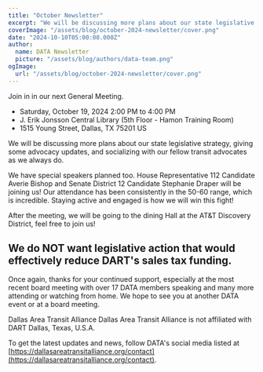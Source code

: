 ```yaml
---
title: "October Newsletter"
excerpt: "We will be discussing more plans about our state legislative strategy, giving some advocacy updates, and socializing with our fellow transit advocates as we always do."
coverImage: "/assets/blog/october-2024-newsletter/cover.png"
date: "2024-10-10T05:00:00.000Z"
author:
  name: DATA Newsletter
  picture: "/assets/blog/authors/data-team.png"
ogImage:
  url: "/assets/blog/october-2024-newsletter/cover.png"
---
```


Join in in our next General Meeting. 

- Saturday, October 19, 2024 2:00 PM to 4:00 PM
- J. Erik Jonsson Central Library (5th Floor - Hamon Training Room)
- 1515 Young Street, Dallas, TX 75201 US

We will be discussing more plans about our state legislative strategy, giving some advocacy updates, and socializing with our fellow transit advocates as we always do.

We have special speakers planned too. House Representative 112 Candidate Averie Bishop and Senate District 12 Candidate Stephanie Draper will be joining us! Our attendance has been consistently in the 50-60 range, which is incredible. Staying active and engaged is how we will win this fight!

After the meeting, we will be going to the dining Hall at the AT&T Discovery District, feel free to join us!

## We do NOT want legislative action that would effectively reduce DART's sales tax funding.

Once again, thanks for your continued support, especially at the most recent board meeting with over 17 DATA members speaking and many more attending or watching from home. We hope to see you at another DATA event or at a board meeting. 

Dallas Area Transit Alliance
Dallas Area Transit Alliance is not affiliated with DART
Dallas, Texas, U.S.A. 

To get the latest updates and news, follow DATA's social media listed at [https://dallasareatransitalliance.org/contact](https://dallasareatransitalliance.org/contact).